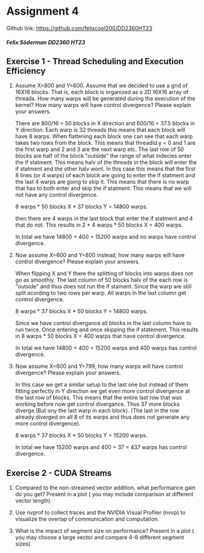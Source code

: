 # Assignment 4

Github link: https://github.com/felixcool200/DD2360HT23

##### Felix Söderman DD2360 HT23

## Exercise 1 -  Thread Scheduling and Execution Efficiency 


1. Assume X=800 and Y=600. Assume that we decided to use a grid of 16X16 blocks. That is, each block is organized as a 2D 16X16 array of threads. How many warps will be generated during the execution of the kernel? How many warps will have control divergence? Please explain your answers.

    There are 800/16 = 50 blocks in X direction and 600/16 = 37.5 blocks in Y direction. Each warp is 32 threads this means that each block will have 8 warps. When flattening each block one can see that each warp takes two rows from the block. This means that threadId.y = 0 and 1 are the first warp and 2 and 3 are the next warp etc. The last row of 50 blocks are half of the block "outside" the range of what indecies enter the if statment. This means halv of the threads in the block will enter the if statment and the other halv wont. In this case this means that the first 8 lines (or 4 warps) of each block are going to enter the if statment and the last 4 warps are going to skip it. This means that there is no warp that has to both enter and skip the if statment. This means that we will not have any control divergence.

    8 warps \* 50 blocks X \* 37 blocks Y = 14800 warps.

    then there are 4 warps in the last block that enter the if statment and 4 that do not. This results in 2 \* 4 warps \* 50 blocks X = 400 warps.

    In total we have 14800 + 400 = 15200 warps and no warps have control divergence.

2. Now assume X=600 and Y=800 instead, how many warps will have control divergence? Please explain your answers.

    When flipping X and Y there the splitting of blocks into warps does not go as smoothly. The last column of 50 blocks halv of the each row is "outside" and thus does not run the if stament. Since the warp are still split acording to two rows per warp. All warps in the last column get control divergence. 

    8 warps \* 37 blocks X \* 50 blocks Y = 14800 warps.
    
    Since we have control divergance all blocks in the last column have to run twice. Once entering and once skipping the if statement. This results in 8 warps \* 50 blocks X = 400 warps that have control divergence.

    In total we have 14800 + 400 = 15200 warps and 400 warps has control divergence.

3. Now assume X=600 and Y=799, how many warps will have control divergence? Please explain your answers.

    In this case we get a similar setup to the last one but instead of them fitting perfectly in Y direction we get even more control divergence at the last row of blocks. This means that the entire last row that was working before now get control divergance. Thus 37 more blocks diverge (But ony the last warp in each block). (The last in the row already diverged on all 8 of its warps and thus does not generate any more control divergence). 

    8 warps \* 37 blocks X \* 50 blocks Y = 15200 warps.

    In total we have 15200 warps and 400 + 37 = 437 warps has control divergence.


## Exercise 2 - CUDA Streams
1. Compared to the non-streamed vector addition, what performance gain do you get? Present in a plot ( you may include comparison at different vector length)

2. Use nvprof to collect traces and the NVIDIA Visual Profiler (nvvp) to visualize the overlap of communication and computation.

3. What is the impact of segment size on performance? Present in a plot ( you may choose a large vector and compare 4-8 different segment sizes)